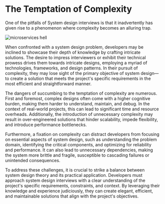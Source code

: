# The Temptation of Complexity

One of the pitfalls of System design interviews is that it inadvertently has given rise to a phenomenon where complexity becomes an alluring trap.

![microservices hell](/images/microservices.jpeg)

When confronted with a system design problem, developers may be inclined to showcase their depth of knowledge by crafting intricate solutions. The desire to impress interviewers or exhibit their technical prowess drives them towards intricate designs, employing a myriad of technologies, frameworks, and design patterns. In their pursuit of complexity, they may lose sight of the primary objective of system design—to create a solution that meets the project's specific requirements in the most efficient and straightforward manner.

The dangers of succumbing to the temptation of complexity are numerous. First and foremost, complex designs often come with a higher cognitive burden, making them harder to understand, maintain, and debug. In the context of real-world projects, this can lead to significant time and resource overheads. Additionally, the introduction of unnecessary complexity may result in over-engineered solutions that hinder scalability, impede flexibility, and introduce performance bottlenecks.

Furthermore, a fixation on complexity can distract developers from focusing on essential aspects of system design, such as understanding the problem domain, identifying the critical components, and optimizing for reliability and performance. It can also lead to unnecessary dependencies, making the system more brittle and fragile, susceptible to cascading failures or unintended consequences.

To address these challenges, it is crucial to strike a balance between system design theory and its practical application. Developers must approach system design interviews with a clear understanding of the project's specific requirements, constraints, and context. By leveraging their knowledge and experience judiciously, they can create elegant, efficient, and maintainable solutions that align with the project's objectives.